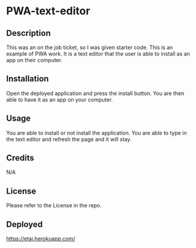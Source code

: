 # PWA-text-editor

## Description

This was an on the job ticket, so I was given starter code. This is an example of PWA work. It is a text editor that the user is able to install as an app on their computer. 

## Installation

Open the deployed application and press the install button. You are then able to have it as an app on your computer.

## Usage 

You are able to install or not install the application. You are able to type in the text editor and refresh the page and it will stay.

## Credits 

N/A

## License

Please refer to the License in the repo.

## Deployed

https://etaj.herokuapp.com/

